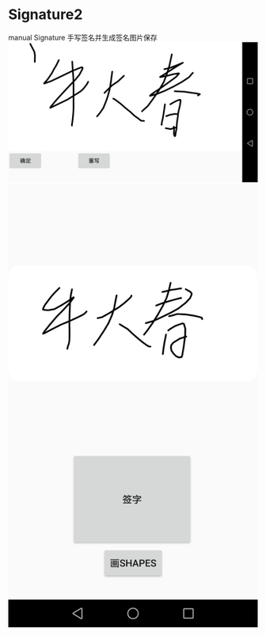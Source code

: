 # Signature2
manual Signature
手写签名并生成签名图片保存
![图片说明1](https://github.com/18932977859/Signature2/blob/master/Screenshot_20200109-144851.jpg)
![图片说明2](https://github.com/18932977859/Signature2/blob/master/Screenshot_20200109-144922.jpg)
